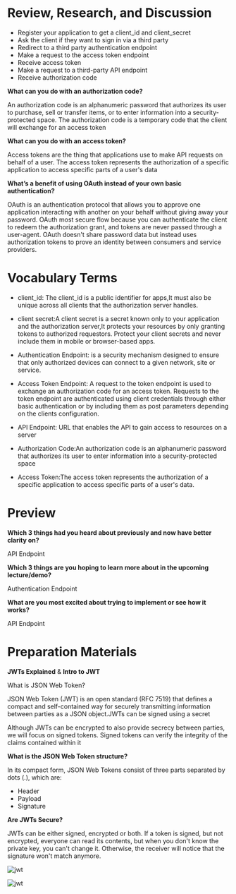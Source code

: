 
# Review, Research, and Discussion

*  Register your application to get a client_id and client_secret
*  Ask the client if they want to sign in via a third party
*  Redirect to a third party authentication endpoint
*  Make a request to the access token endpoint
*  Receive access token
*  Make a request to a third-party API endpoint  
*  Receive authorization code


**What can you do with an authorization code?**

An authorization code is an alphanumeric password that authorizes its user to purchase, sell or transfer items, or to enter information into a security-protected space.
The authorization code is a temporary code that the client will exchange for an access token

**What can you do with an access token?**


Access tokens are the thing that applications use to make API requests on behalf of a user. The access token represents the authorization of a specific application to access specific parts of a user's data

**What’s a benefit of using OAuth instead of your own basic authentication?**

OAuth is an authentication protocol that allows you to approve one application interacting with another on your behalf without giving away your password.
OAuth  most secure flow because you can authenticate the client to redeem the authorization grant, and tokens are never passed through a user-agent. 
OAuth doesn't share password data but instead uses authorization tokens to prove an identity between consumers and service providers.

# Vocabulary Terms

* client_id: The client_id is a public identifier for apps,It must also be unique across all clients that the authorization server handles.
* client secret:A client secret is a secret known only to your application and the authorization server,It protects your resources by only granting tokens to authorized requestors. Protect your client secrets and never include them in mobile or browser-based apps.

* Authentication Endpoint:  is a security mechanism designed to ensure that only authorized devices can connect to a given network, site or service.

* Access Token Endpoint: 
A request to the token endpoint is used to exchange an authorization code for an access token. Requests to the token endpoint are authenticated using client credentials through either basic authentication or by including them as post parameters depending on the clients configuration.

* API Endpoint: URL that enables the API to gain access to resources on a server
* Authorization Code:An authorization code is an alphanumeric password that authorizes its user to enter information into a security-protected space
* Access Token:The access token represents the authorization of a specific application to access specific parts of a user's data.


# Preview

**Which 3 things had you heard about previously and now have better clarity on?**

API Endpoint

**Which 3 things are you hoping to learn more about in the upcoming lecture/demo?**

Authentication Endpoint

**What are you most excited about trying to implement or see how it works?**

API Endpoint

# Preparation Materials

**JWTs Explained** & **Intro to JWT**

What is JSON Web Token?

JSON Web Token (JWT) is an open standard (RFC 7519) that defines a compact and self-contained way for securely transmitting information between parties as a JSON object.JWTs can be signed using a secret

Although JWTs can be encrypted to also provide secrecy between parties, we will focus on signed tokens. Signed tokens can verify the integrity of the claims contained within it

**What is the JSON Web Token structure?**

In its compact form, JSON Web Tokens consist of three parts separated by dots (.), which are:

* Header
* Payload
* Signature

**Are JWTs Secure?**

JWTs can be either signed, encrypted or both. If a token is signed, but not encrypted, everyone can read its contents, but when you don't know the private key, you can't change it. Otherwise, the receiver will notice that the signature won't match anymore.

![jwt](https://i.stack.imgur.com/bOHqZ.png)   

![jwt](https://i.stack.imgur.com/IIsJ3.png)







